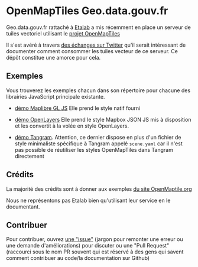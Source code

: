 # OpenMapTiles Geo.data.gouv.fr

Geo.data.gouv.fr rattaché à [Etalab](https://www.etalab.gouv.fr) a mis récemment en place un serveur de tuiles vectoriel utilisant le [projet OpenMapTiles](https://openmaptiles.org)

Il s'est avéré à travers [des échanges sur Twitter](https://twitter.com/jdesboeufs/status/1004995399273385985) qu'il serait intéressant de documenter comment consommer les tuiles vecteur de ce serveur. Ce dépôt constitue une amorce pour cela.

## Exemples

Vous trouverez les exemples chacun dans son répertoire pour chacune des librairies JavaScript principale existante.

* [démo Maplibre GL JS](https://raw.githack.com/webgeodatavore/openmaptiles-geo-data-gouv-fr/master/maplibre-gl-js/maplibre-gl-js-openmaptiles.html) Elle prend le style natif fourni

* [démo OpenLayers](https://raw.githack.com/webgeodatavore/openmaptiles-geo-data-gouv-fr/master/openlayers/openlayers-openmaptiles.html) Elle prend le style Mapbox JSON JS mis à disposition et les convertit à la volée en style OpenLayers.

* [démo Tangram](https://raw.githack.com/webgeodatavore/openmaptiles-geo-data-gouv-fr/master/tangram/tangram-openmaptiles.html). Attention, ce dernier dispose en plus d'un fichier de style minimaliste spécifique à Tangram appelé `scene.yaml` car il n'est pas possible de réutiliser les styles OpenMapTiles dans Tangram directement


## Crédits

La majorité des crédits sont à donner aux exemples [du site OpenMaptile.org](http://openmaptiles.org)

Nous ne représentons pas Etalab bien qu'utilisant leur service en le documentant.

## Contribuer

Pour contribuer, ouvrez [une "issue"](https://github.com/webgeodatavore/openmaptiles-geo-data-gouv-fr/issues/new) (jargon pour remonter une erreur ou une demande d'améliorations) pour discuter ou une "Pull Request" (raccourci sous le nom PR souvent qui est réservé à des gens qui savent comment contribuer au code/la documentation sur Github)
